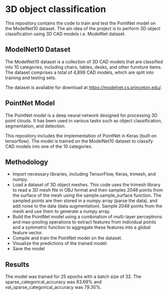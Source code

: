 # 3D object classification

This repository contains the code to train and test the PointNet model on the ModelNet10 dataset. The ain idea of the project is to perform 3D object classification using 3D CAD models i.e. ModelNet dataset.

## ModelNet10 Dataset
The ModelNet10 dataset is a collection of 3D CAD models that are classified into 10 categories, including chairs, tables, desks, and other furniture items. The dataset comprises a total of 4,899 CAD models, which are split into training and testing sets.

The dataset is available for download at https://modelnet.cs.princeton.edu/. 

## PointNet Model
The PointNet model is a deep neural network designed for processing 3D point clouds. It has been used in various tasks such as object classification, segmentation, and detection.

This repository includes the implementation of PointNet in Keras (built on tensorflow). The model is trained on the ModelNet10 dataset to classify CAD models into one of the 10 categories.

## Methodology

* Import necessary libraries, including TensorFlow, Keras, trimesh, and numpy.
* Load a dataset of 3D object meshes. This code uses the trimesh library to read a 3D mesh file in OBJ format and then samples 2048 points from the surface of the mesh using the sample.sample_surface function. The sampled points are then stored in a numpy array (parse the data), and add noise to the data (data augmentation).
Sample 2048 points from the mesh and use them to generate a numpy array.
* Build the PointNet model using a combination of multi-layer perceptrons and max-pooling operations to extract features from individual points and a symmetric function to aggregate these features into a global feature vector.
* Compile and train the PointNet model on the dataset.
* Visualize the predictions of the trained model.
* Save the model

## Results
The model was trained for 25 epochs with a batch size of 32. The sparse_categorical_accuracy was 83.69% and val_sparse_categorical_accuracy was 79.30%.
